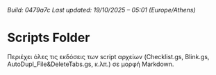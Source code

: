 *Build: 0479a7c*
*Last updated: 19/10/2025 – 05:01 (Europe/Athens)*
# Scripts Folder  
Περιέχει όλες τις εκδόσεις των script αρχείων (Checklist.gs, Blink.gs, AutoDupl_File&DeleteTabs.gs, κ.λπ.) σε μορφή Markdown.
